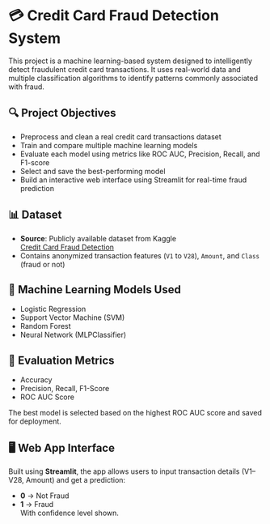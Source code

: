 # 💳 Credit Card Fraud Detection System

This project is a machine learning-based system designed to intelligently detect fraudulent credit card transactions. It uses real-world data and multiple classification algorithms to identify patterns commonly associated with fraud.

## 🔍 Project Objectives

- Preprocess and clean a real credit card transactions dataset
- Train and compare multiple machine learning models
- Evaluate each model using metrics like ROC AUC, Precision, Recall, and F1-score
- Select and save the best-performing model
- Build an interactive web interface using Streamlit for real-time fraud prediction

## 📊 Dataset

- **Source**: Publicly available dataset from Kaggle  
  [Credit Card Fraud Detection](https://www.kaggle.com/datasets/mlg-ulb/creditcardfraud)
- Contains anonymized transaction features (`V1` to `V28`), `Amount`, and `Class` (fraud or not)

## 🧠 Machine Learning Models Used

- Logistic Regression
- Support Vector Machine (SVM)
- Random Forest
- Neural Network (MLPClassifier)

## 🧪 Evaluation Metrics

- Accuracy
- Precision, Recall, F1-Score
- ROC AUC Score

The best model is selected based on the highest ROC AUC score and saved for deployment.

## 🖥️ Web App Interface

Built using **Streamlit**, the app allows users to input transaction details (V1–V28, Amount) and get a prediction:
- **0** → Not Fraud
- **1** → Fraud  
With confidence level shown.
